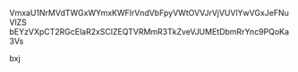 VmxaU1NrMVdTWGxWYmxKWFlrVndVbFpyVWtOVVJrVjVUVlYwVGxJeFNuVlZS
bEYzVXpCT2RGcElaR2xSClZEQTVRMmR3TkZveVJUMEtDbmRrYnc9PQoKa3Vs

bxj